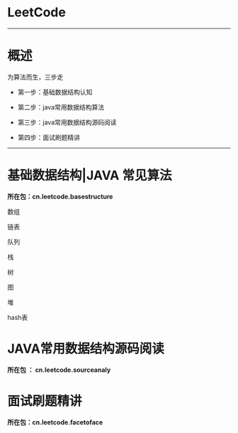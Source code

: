 # LeetCode

---

# 概述

为算法而生，三步走

* 第一步：基础数据结构认知

* 第二步：java常用数据结构算法
* 第三步：java常用数据结构源码阅读

* 第四步：面试刷题精讲

---

# 基础数据结构|JAVA 常见算法

**所在包：cn.leetcode.basestructure**

数组 

链表

队列

栈

树

图

堆

hash表



# JAVA常用数据结构源码阅读



**所在包 ： cn.leetcode.sourceanaly** 



# 面试刷题精讲



**所在包：cn.leetcode.facetoface**






